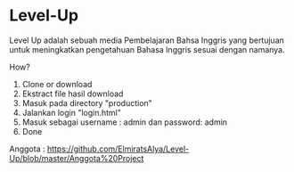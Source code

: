 # Level-Up
Level Up adalah sebuah media Pembelajaran Bahsa Inggris yang bertujuan untuk meningkatkan pengetahuan Bahasa Inggris sesuai dengan namanya.

How?

1. Clone or download
2. Ekstract file hasil download
3. Masuk pada directory "production" 
4. Jalankan login "login.html"
5. Masuk sebagai username : admin dan password: admin
6. Done

Anggota : https://github.com/ElmiratsAlya/Level-Up/blob/master/Anggota%20Project

